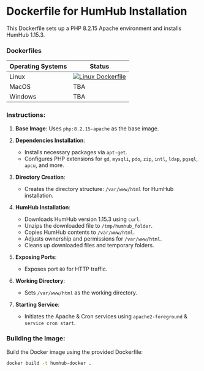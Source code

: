 # Dockerfile for HumHub Installation

This Dockerfile sets up a PHP 8.2.15 Apache environment and installs HumHub 1.15.3.

### Dockerfiles
| Operating Systems | Status |
|-------------------|--------|
| Linux             | [![Linux Dockerfile](https://github.com/GreenMeteor/humhub-docker/actions/workflows/test.yml/badge.svg)](https://github.com/GreenMeteor/humhub-docker/actions/workflows/test.yml) |
| MacOS             | TBA    |
| Windows           | TBA    |

### Instructions:

1. **Base Image**: Uses `php:8.2.15-apache` as the base image.

2. **Dependencies Installation**:
   - Installs necessary packages via `apt-get`.
   - Configures PHP extensions for `gd`, `mysqli`, `pdo`, `zip`, `intl`, `ldap`, `pgsql`, `apcu`, and more.

3. **Directory Creation**:
   - Creates the directory structure: `/var/www/html` for HumHub installation.

4. **HumHub Installation**:
   - Downloads HumHub version 1.15.3 using `curl`.
   - Unzips the downloaded file to `/tmp/humhub_folder`.
   - Copies HumHub contents to `/var/www/html`.
   - Adjusts ownership and permissions for `/var/www/html`.
   - Cleans up downloaded files and temporary folders.

5. **Exposing Ports**:
   - Exposes port `80` for HTTP traffic.

6. **Working Directory**:
   - Sets `/var/www/html` as the working directory.

7. **Starting Service**:
   - Initiates the Apache & Cron services using `apache2-foreground` & `service cron start`.

### Building the Image:

Build the Docker image using the provided Dockerfile:

```bash
docker build -t humhub-docker .
```
